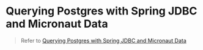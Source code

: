 # Querying Postgres with Spring JDBC and Micronaut Data

> Refer to [Querying Postgres with Spring JDBC and Micronaut Data](https://mflash.dev/blog/2020/04/05/querying-postgres-with-spring-jdbc-and-micronaut-data/)
